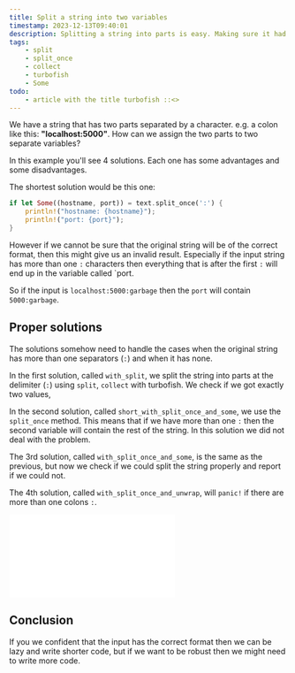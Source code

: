 ```yaml
---
title: Split a string into two variables
timestamp: 2023-12-13T09:40:01
description: Splitting a string into parts is easy. Making sure it had the correct number of parts makes the code longer.
tags:
    - split
    - split_once
    - collect
    - turbofish
    - Some
todo:
    - article with the title turbofish ::<>
---
```


We have a string that has two parts separated by a character. e.g. a colon like this: **"localhost:5000"**. How can we assign the two parts to two separate variables?

In this example you'll see 4 solutions. Each one has some advantages and some disadvantages.

The shortest solution would be this one:

```rust
if let Some((hostname, port)) = text.split_once(':') {
    println!("hostname: {hostname}");
    println!("port: {port}");
}
```

However if we cannot be sure that the original string will be of the correct format, then this might give us an invalid result.
Especially if the input string has more than one `:` characters then everything that is after the first `:` will end up in the variable called `port.

So if the input is `localhost:5000:garbage` then the `port` will contain `5000:garbage`.

## Proper solutions

The solutions somehow need to handle the cases when the original string has more than one separators (`:`) and when it has none.

In the first solution, called `with_split`, we split the string into parts at the delimiter (`:`) using `split`, `collect` with turbofish. We check if we got exactly two values,

In the second solution, called `short_with_split_once_and_some`, we use the `split_once` method. This means that if we have more than one `:` then the second variable will contain the rest of the string.
In this solution we did not deal with the problem.

The 3rd solution, called `with_split_once_and_some`, is the same as the previous, but now we check if we could split the string properly and report if we could not.

The 4th solution, called `with_split_once_and_unwrap`, will `panic!` if there are more than one colons `:`.

![](examples/split-string-into-two-variables/src/main.rs)

## Conclusion

If you we confident that the input has the correct format then we can be lazy and write shorter code, but if we want to be robust then we might need to write more code.

